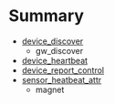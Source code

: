 # Summary

* [device_discover](device_discover.md)
   * gw_discover
* [device_heartbeat](device_heartbeat.md)
* [device_report_control](device_report_control.md)
* [sensor_heatbeat_attr](sensor_heatbeat_attr.md)
   * magnet

